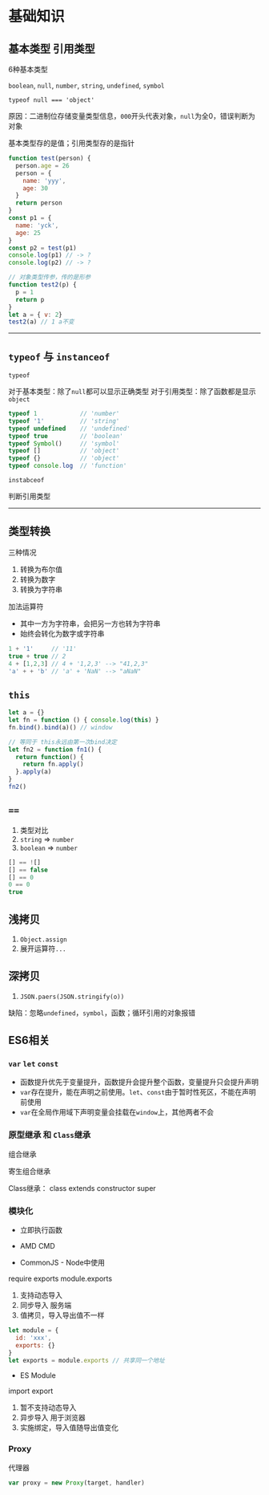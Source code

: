 # 基础知识

## 基本类型 引用类型

6种基本类型

`boolean`, `null`, `number`, `string`, `undefined`, `symbol`

`typeof null === 'object'` 

原因：二进制位存储变量类型信息，`000`开头代表对象，`null`为全0，错误判断为对象

基本类型存的是值；引用类型存的是指针

```js
function test(person) {
  person.age = 26
  person = {
    name: 'yyy',
    age: 30
  }
  return person
}
const p1 = {
  name: 'yck',
  age: 25
}
const p2 = test(p1)
console.log(p1) // -> ?
console.log(p2) // -> ?

// 对象类型传参，传的是形参
function test2(p) {
  p = 1
  return p
}
let a = { v: 2}
test2(a) // 1 a不变
```

---

## `typeof` 与 `instanceof`

`typeof`

对于基本类型：除了`null`都可以显示正确类型
对于引用类型：除了函数都是显示`object`

```js
typeof 1            // 'number'
typeof '1'          // 'string'
typeof undefined    // 'undefined'
typeof true         // 'boolean'
typeof Symbol()     // 'symbol'
typeof []           // 'object'
typeof {}           // 'object'
typeof console.log  // 'function'
```

`instabceof`

判断引用类型

---

## 类型转换

三种情况

1. 转换为布尔值
2. 转换为数字
3. 转换为字符串

加法运算符

* 其中一方为字符串，会把另一方也转为字符串
* 始终会转化为数字或字符串

```js
1 + '1'     // '11'
true + true // 2
4 + [1,2,3] // 4 + '1,2,3' --> "41,2,3"
'a' + + 'b' // 'a' + 'NaN' --> "aNaN"
```

## `this`

```js
let a = {}
let fn = function () { console.log(this) }
fn.bind().bind(a)() // window

// 等同于 this永远由第一次bind决定
let fn2 = function fn1() {
  return function() {
    return fn.apply()
  }.apply(a)
}
fn2()
```

## `==`

1. 类型对比
2. `string` => `number`
3. `boolean` => `number`

```js
[] == ![]
[] == false
[] == 0
0 == 0
true
```

## 浅拷贝

1. `Object.assign` 
2. 展开运算符`...`

## 深拷贝

1. `JSON.paers(JSON.stringify(o))`

缺陷：忽略`undefined`，`symbol`，函数；循环引用的对象报错

## ES6相关

### `var` `let` `const`

* 函数提升优先于变量提升，函数提升会提升整个函数，变量提升只会提升声明
* `var`存在提升，能在声明之前使用。`let`、`const`由于暂时性死区，不能在声明前使用
* `var`在全局作用域下声明变量会挂载在`window`上，其他两者不会

### 原型继承 和 `Class`继承

组合继承

寄生组合继承

Class继承： class extends constructor super

### 模块化

* 立即执行函数

* AMD CMD

* CommonJS - Node中使用

require exports module.exports

1. 支持动态导入
2. 同步导入 服务端
3. 值拷贝，导入导出值不一样

```js
let module = {
  id: 'xxx',
  exports: {}
}
let exports = module.exports // 共享同一个地址
```

* ES Module

import export

1. 暂不支持动态导入
2. 异步导入 用于浏览器
3. 实施绑定，导入值随导出值变化

### Proxy

代理器
```js
var proxy = new Proxy(target, handler)
```



